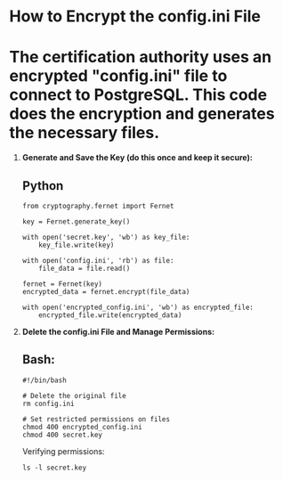 # How to Encrypt the config.ini File

# The certification authority uses an encrypted "config.ini" file to connect to PostgreSQL. This code does the encryption and generates the necessary files.

1. **Generate and Save the Key (do this once and keep it secure):**

    ## Python
    ```
    from cryptography.fernet import Fernet

    key = Fernet.generate_key()

    with open('secret.key', 'wb') as key_file:
        key_file.write(key)

    with open('config.ini', 'rb') as file:
        file_data = file.read()

    fernet = Fernet(key)
    encrypted_data = fernet.encrypt(file_data)

    with open('encrypted_config.ini', 'wb') as encrypted_file:
        encrypted_file.write(encrypted_data)
    ```

2. **Delete the config.ini File and Manage Permissions:**

    ## Bash:
    ```
    #!/bin/bash

    # Delete the original file
    rm config.ini

    # Set restricted permissions on files
    chmod 400 encrypted_config.ini
    chmod 400 secret.key
    ```

    Verifying permissions:

    ```
    ls -l secret.key
    ```
